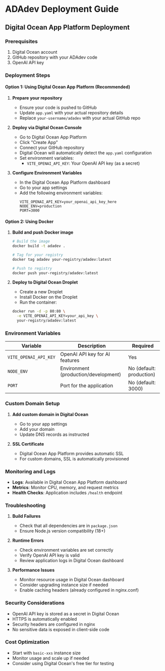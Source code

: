 # ADAdev Deployment Guide

## Digital Ocean App Platform Deployment

### Prerequisites
1. Digital Ocean account
2. GitHub repository with your ADAdev code
3. OpenAI API key

### Deployment Steps

#### Option 1: Using Digital Ocean App Platform (Recommended)

1. **Prepare your repository**
   - Ensure your code is pushed to GitHub
   - Update `app.yaml` with your actual repository details
   - Replace `your-username/adadev` with your actual GitHub repo

2. **Deploy via Digital Ocean Console**
   - Go to Digital Ocean App Platform
   - Click "Create App"
   - Connect your GitHub repository
   - Digital Ocean will automatically detect the `app.yaml` configuration
   - Set environment variables:
     - `VITE_OPENAI_API_KEY`: Your OpenAI API key (as a secret)

3. **Configure Environment Variables**
   - In the Digital Ocean App Platform dashboard
   - Go to your app settings
   - Add the following environment variables:
     ```
     VITE_OPENAI_API_KEY=your_openai_api_key_here
     NODE_ENV=production
     PORT=3000
     ```

#### Option 2: Using Docker

1. **Build and push Docker image**
   ```bash
   # Build the image
   docker build -t adadev .
   
   # Tag for your registry
   docker tag adadev your-registry/adadev:latest
   
   # Push to registry
   docker push your-registry/adadev:latest
   ```

2. **Deploy to Digital Ocean Droplet**
   - Create a new Droplet
   - Install Docker on the Droplet
   - Run the container:
   ```bash
   docker run -d -p 80:80 \
     -e VITE_OPENAI_API_KEY=your_api_key \
     your-registry/adadev:latest
   ```

### Environment Variables

| Variable | Description | Required |
|----------|-------------|----------|
| `VITE_OPENAI_API_KEY` | OpenAI API key for AI features | Yes |
| `NODE_ENV` | Environment (production/development) | No (default: production) |
| `PORT` | Port for the application | No (default: 3000) |

### Custom Domain Setup

1. **Add custom domain in Digital Ocean**
   - Go to your app settings
   - Add your domain
   - Update DNS records as instructed

2. **SSL Certificate**
   - Digital Ocean App Platform provides automatic SSL
   - For custom domains, SSL is automatically provisioned

### Monitoring and Logs

- **Logs**: Available in Digital Ocean App Platform dashboard
- **Metrics**: Monitor CPU, memory, and request metrics
- **Health Checks**: Application includes `/health` endpoint

### Troubleshooting

1. **Build Failures**
   - Check that all dependencies are in `package.json`
   - Ensure Node.js version compatibility (18+)

2. **Runtime Errors**
   - Check environment variables are set correctly
   - Verify OpenAI API key is valid
   - Review application logs in Digital Ocean dashboard

3. **Performance Issues**
   - Monitor resource usage in Digital Ocean dashboard
   - Consider upgrading instance size if needed
   - Enable caching headers (already configured in nginx.conf)

### Security Considerations

- OpenAI API key is stored as a secret in Digital Ocean
- HTTPS is automatically enabled
- Security headers are configured in nginx
- No sensitive data is exposed in client-side code

### Cost Optimization

- Start with `basic-xxs` instance size
- Monitor usage and scale up if needed
- Consider using Digital Ocean's free tier for testing 
